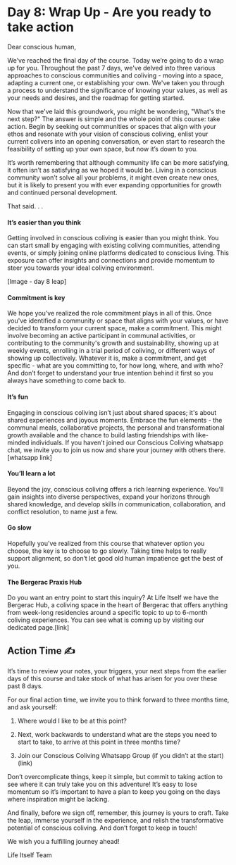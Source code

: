 # Day 8: Wrap Up - Are you ready to take action

Dear conscious human,

We’ve reached the final day of the course. Today we’re going to do a wrap up for you. Throughout the past 7 days, we've delved into three various approaches to conscious communities and coliving - moving into a space, adapting a current one, or establishing your own. We've taken you through a process to understand the significance of knowing your values, as well as your needs and desires, and the roadmap for getting started.

Now that we've laid this groundwork, you might be wondering, "What's the next step?" The answer is simple and the whole point of this course: take action. Begin by seeking out communities or spaces that align with your ethos and resonate with your vision of conscious coliving, enlist your current colivers into an opening conversation, or even start to research the feasibility of setting up your own space, but now it’s down to you.

It’s worth remembering that although community life can be more satisfying, it often isn’t as satisfying as we hoped it would be. Living in a conscious community won’t solve all your problems, it might even create new ones, but it is likely to present you with ever expanding opportunities for growth and continued personal development.

That said. . .

#### It’s easier than you think

Getting involved in conscious coliving is easier than you might think. You can start small by engaging with existing coliving communities, attending events, or simply joining online platforms dedicated to conscious living. This exposure can offer insights and connections and provide momentum to steer you towards your ideal coliving environment.

\[Image - day 8 leap\]

#### Commitment is key

We hope you’ve realized the role commitment plays in all of this. Once you've identified a community or space that aligns with your values, or have decided to transform your current space, make a commitment. This might involve becoming an active participant in communal activities, or contributing to the community's growth and sustainability, showing up at weekly events, enrolling in a trial period of coliving, or different ways of showing up collectively. Whatever it is, make a commitment, and get specific - what are you committing to, for how long, where, and with who? And don’t forget to understand your true intention behind it first so you always have something to come back to.

#### It’s fun

Engaging in conscious coliving isn’t just about shared spaces; it's about shared experiences and joyous moments. Embrace the fun elements - the communal meals, collaborative projects, the personal and transformational growth available and the chance to build lasting friendships with like-minded individuals. If you haven’t joined our Conscious Coliving whatsapp chat, we invite you to join us now and share your journey with others there.\[whatsapp link\]

#### You’ll learn a lot

Beyond the joy, conscious coliving offers a rich learning experience. You'll gain insights into diverse perspectives, expand your horizons through shared knowledge, and develop skills in communication, collaboration, and conflict resolution, to name just a few.

#### Go slow

Hopefully you’ve realized from this course that whatever option you choose, the key is to choose to go slowly. Taking time helps to really support alignment, so don’t let good old human impatience get the best of you.

#### The Bergerac Praxis Hub

Do you want an entry point to start this inquiry? At Life Itself we have the Bergerac Hub, a coliving space in the heart of Bergerac that offers anything from week-long residencies around a specific topic to up to 6-month coliving experiences. You can see what is coming up by visiting our dedicated page.\[link\]

## Action Time ✍️

It’s time to review your notes, your triggers, your next steps from the earlier days of this course and take stock of what has arisen for you over these past 8 days.

For our final action time, we invite you to think forward to three months time, and ask yourself:

1.  Where would I like to be at this point?

2.  Next, work backwards to understand what are the steps you need to start to take, to arrive at this point in three months time?

3.  Join our Conscious Coliving Whatsapp Group (if you didn’t at the start)(link)

Don’t overcomplicate things, keep it simple, but commit to taking action to see where it can truly take you on this adventure! It’s easy to lose momentum so it’s important to have a plan to keep you going on the days where inspiration might be lacking.

And finally, before we sign off, remember, this journey is yours to craft. Take the leap, immerse yourself in the experience, and relish the transformative potential of conscious coliving. And don’t forget to keep in touch!

We wish you a fulfilling journey ahead!

Life Itself Team


